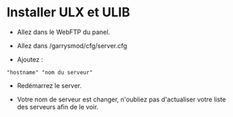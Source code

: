 # Installer ULX et ULIB

* Allez dans le WebFTP du panel.

* Allez dans /garrysmod/cfg/server.cfg

* Ajoutez :

`"hostname" "nom du serveur"`

* Redémarrez le server.

* Votre nom de serveur est changer, n'oubliez pas d'actualiser votre liste des serveurs afin de le voir.
